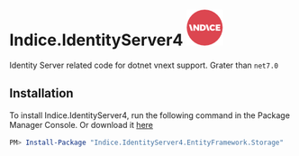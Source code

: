 # Indice.IdentityServer4 ![alt text](icon/icon-64.png "Indice logo")

Identity Server related code for dotnet vnext support. Grater than `net7.0`  

## Installation

To install Indice.IdentityServer4, run the following command in the Package Manager Console. Or download it [here](https://www.nuget.org/packages/Indice.IdentityServer4.EntityFramework.Storage/)

```powershell
PM> Install-Package "Indice.IdentityServer4.EntityFramework.Storage"
```